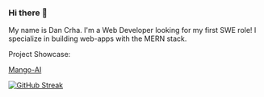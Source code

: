 ### Hi there 👋

My name is Dan Crha. I'm a Web Developer looking for my first SWE role! I specialize in building web-apps with the MERN stack.

Project Showcase:

[Mango-AI]("C:\Users\danie\OneDrive\Pictures\Screenshots\mango-ai.png")


[![GitHub Streak](https://streak-stats.demolab.com?user=danielcrha)](https://git.io/streak-stats)
<!--
**danielcrha/danielcrha** is a ✨ _special_ ✨ repository because its `README.md` (this file) appears on your GitHub profile.

Here are some ideas to get you started:

- 🔭 I’m currently working on ...
- 🌱 I’m currently learning ...
- 👯 I’m looking to collaborate on ...
- 🤔 I’m looking for help with ...
- 💬 Ask me about ...
- 📫 How to reach me: ...
- 😄 Pronouns: ...
- ⚡ Fun fact: ...
-->
